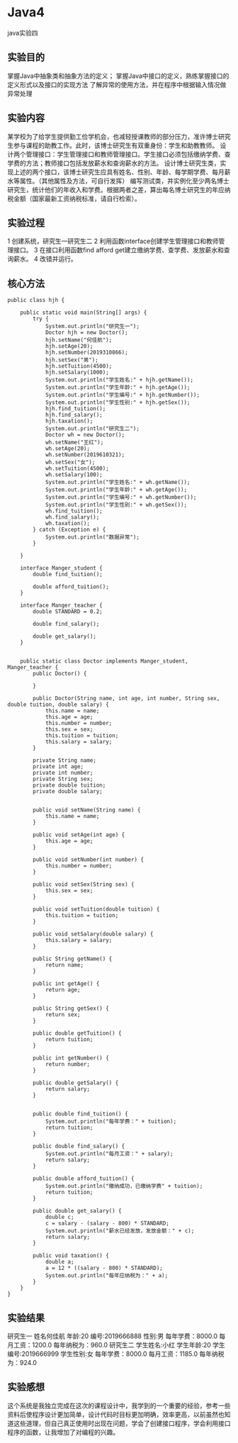 # Java4
java实验四
## 实验目的
掌握Java中抽象类和抽象方法的定义； 
掌握Java中接口的定义，熟练掌握接口的定义形式以及接口的实现方法
了解异常的使用方法，并在程序中根据输入情况做异常处理
## 实验内容
某学校为了给学生提供勤工俭学机会，也减轻授课教师的部分压力，准许博士研究生参与课程的助教工作。此时，该博士研究生有双重身份：学生和助教教师。
设计两个管理接口：学生管理接口和教师管理接口。学生接口必须包括缴纳学费、查学费的方法；教师接口包括发放薪水和查询薪水的方法。
设计博士研究生类，实现上述的两个接口，该博士研究生应具有姓名、性别、年龄、每学期学费、每月薪水等属性。（其他属性及方法，可自行发挥）
编写测试类，并实例化至少两名博士研究生，统计他们的年收入和学费。根据两者之差，算出每名博士研究生的年应纳税金额（国家最新工资纳税标准，请自行检索）。
## 实验过程
1 创建系统，研究生一研究生二
2 利用函数interface创建学生管理接口和教师管理接口。
3 在接口利用函数find afford get建立缴纳学费、查学费、发放薪水和查询薪水。
4 改错并运行。
## 核心方法
```
public class hjh {

    public static void main(String[] args) {
        try {
            System.out.println("研究生一");
            Doctor hjh = new Doctor();
            hjh.setName("何佳航");
            hjh.setAge(20);
            hjh.setNumber(2019310866);
            hjh.setSex("男");
            hjh.setTuition(4500);
            hjh.setSalary(1000);
            System.out.println("学生姓名:" + hjh.getName());
            System.out.println("学生年龄:" + hjh.getAge());
            System.out.println("学生编号:" + hjh.getNumber());
            System.out.println("学生性别:" + hjh.getSex());
            hjh.find_tuition();
            hjh.find_salary();
            hjh.taxation();
            System.out.println("研究生二");
            Doctor wh = new Doctor();
            wh.setName("王红");
            wh.setAge(20);
            wh.setNumber(2019610321);
            wh.setSex("女");
            wh.setTuition(4500);
            wh.setSalary(100);
            System.out.println("学生姓名:" + wh.getName());
            System.out.println("学生年龄:" + wh.getAge());
            System.out.println("学生编号:" + wh.getNumber());
            System.out.println("学生性别:" + wh.getSex());
            wh.find_tuition();
            wh.find_salary();
            wh.taxation();
        } catch (Exception e) {
            System.out.println("数据异常");
        }

    }

    interface Manger_student {
        double find_tuition();

        double afford_tuition();
    }

    interface Manger_teacher {
        double STANDARD = 0.2;

        double find_salary();

        double get_salary();
    }


    public static class Doctor implements Manger_student, Manger_teacher {
        public Doctor() {

        }

        public Doctor(String name, int age, int number, String sex, double tuition, double salary) {
            this.name = name;
            this.age = age;
            this.number = number;
            this.sex = sex;
            this.tuition = tuition;
            this.salary = salary;
        }

        private String name;
        private int age;
        private int number;
        private String sex;
        private double tuition;
        private double salary;


        public void setName(String name) {
            this.name = name;
        }

        public void setAge(int age) {
            this.age = age;
        }

        public void setNumber(int number) {
            this.number = number;
        }

        public void setSex(String sex) {
            this.sex = sex;
        }

        public void setTuition(double tuition) {
            this.tuition = tuition;
        }

        public void setSalary(double salary) {
            this.salary = salary;
        }

        public String getName() {
            return name;
        }

        public int getAge() {
            return age;
        }

        public String getSex() {
            return sex;
        }

        public double getTuition() {
            return tuition;
        }

        public int getNumber() {
            return number;
        }

        public double getSalary() {
            return salary;
        }


        public double find_tuition() {
            System.out.println("每年学费：" + tuition);
            return tuition;
        }

        public double find_salary() {
            System.out.println("每月工资：" + salary);
            return salary;
        }

        public double afford_tuition() {
            System.out.println("缴纳成功，已缴纳学费" + tuition);
            return tuition;
        }

        public double get_salary() {
            double c;
            c = salary - (salary - 800) * STANDARD;
            System.out.println("薪水已经发放，发放金额：" + c);
            return salary;
        }

        public void taxation() {
            double a;
            a = 12 * ((salary - 800) * STANDARD);
            System.out.println("每年应纳税为：" + a);
        }
    }
}
 ```
 ## 实验结果
研究生一
姓名何佳航
年龄:20
编号:2019666888
性别:男
每年学费：8000.0
每月工资：1200.0
每年纳税为：960.0
研究生二
学生姓名:小红
学生年龄:20
学生编号:2019666999
学生性别:女
每年学费：8000.0
每月工资：1185.0
每年纳税为：924.0

## 实验感想
这个系统是我独立完成在这次的课程设计中，我学到的一个重要的经验，参考一些资料后使程序设计更加简单，设计代码时目标更加明确，效率更高，以前虽然也知道这些道理，但自己真正使用时出现在问题，学会了创建接口程序，学会利用接口程序的函数，让我增加了对编程的兴趣。
